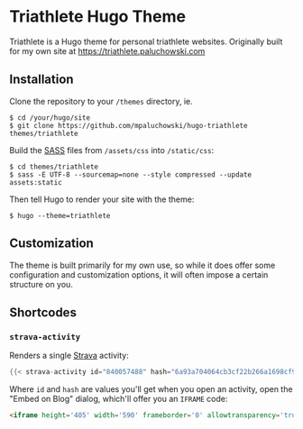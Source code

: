 # Triathlete Hugo Theme

Triathlete is a Hugo theme for personal triathlete websites. Originally built for my own site at https://triathlete.paluchowski.com

## Installation

Clone the repository to your `/themes` directory, ie.

```shell
$ cd /your/hugo/site
$ git clone https://github.com/mpaluchowski/hugo-triathlete themes/triathlete
```

Build the [SASS](http://sass-lang.com/) files from `/assets/css` into `/static/css`:

```shell
$ cd themes/triathlete
$ sass -E UTF-8 --sourcemap=none --style compressed --update assets:static
```

Then tell Hugo to render your site with the theme:

```shell
$ hugo --theme=triathlete
```

## Customization

The theme is built primarily for my own use, so while it does offer some configuration and customization options, it will often impose a certain structure on you.

## Shortcodes

### `strava-activity`

Renders a single [Strava](https://www.strava.com) activity:

```go
{{< strava-activity id="840057488" hash="6a93a704064cb3cf22b266a1698cf9870fd1765a" >}}
```

Where `id` and `hash` are values you'll get when you open an activity, open the "Embed on Blog" dialog, which'll offer you an `IFRAME` code:

```html
<iframe height='405' width='590' frameborder='0' allowtransparency='true' scrolling='no' src='https://www.strava.com/activities/<id>/embed/<hash>'></iframe>
```
